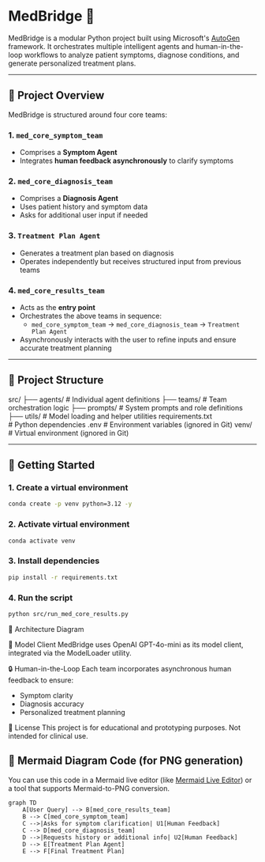 # MedBridge 🏥

MedBridge is a modular Python project built using Microsoft's [AutoGen](https://github.com/microsoft/autogen) framework. It orchestrates multiple intelligent agents and human-in-the-loop workflows to analyze patient symptoms, diagnose conditions, and generate personalized treatment plans.

---

## 🧠 Project Overview

MedBridge is structured around four core teams:

### 1. `med_core_symptom_team`
- Comprises a **Symptom Agent**
- Integrates **human feedback asynchronously** to clarify symptoms

### 2. `med_core_diagnosis_team`
- Comprises a **Diagnosis Agent**
- Uses patient history and symptom data
- Asks for additional user input if needed

### 3. `Treatment Plan Agent`
- Generates a treatment plan based on diagnosis
- Operates independently but receives structured input from previous teams

### 4. `med_core_results_team`
- Acts as the **entry point**
- Orchestrates the above teams in sequence:
  - `med_core_symptom_team` → `med_core_diagnosis_team` → `Treatment Plan Agent`
- Asynchronously interacts with the user to refine inputs and ensure accurate treatment planning

---

## 🧱 Project Structure

src/ 
    ├── agents/ # Individual agent definitions
    ├── teams/ # Team orchestration logic 
    ├── prompts/ # System prompts and role definitions 
    ├── utils/ # Model loading and helper utilities requirements.txt  
    # Python dependencies .env # Environment variables (ignored in Git) venv/ # Virtual environment (ignored in Git)

---

## 🚀 Getting Started

### 1. Create a virtual environment
```bash
conda create -p venv python=3.12 -y
```
### 2. Activate virtual environment
```bash
conda activate venv
```

### 3. Install dependencies
```bash
pip install -r requirements.txt
```

### 4. Run the script
```bash
python src/run_med_core_results.py
```

🧭 Architecture Diagram

🧠 Model Client
MedBridge uses OpenAI GPT-4o-mini as its model client, integrated via the ModelLoader utility.

🔒 Human-in-the-Loop
Each team incorporates asynchronous human feedback to ensure:

* Symptom clarity
* Diagnosis accuracy
* Personalized treatment planning

📄 License
This project is for educational and prototyping purposes. Not intended for clinical use.

## 🧭 Mermaid Diagram Code (for PNG generation)

You can use this code in a Mermaid live editor (like [Mermaid Live Editor](https://mermaid.live)) or a tool that supports Mermaid-to-PNG conversion.

```mermaid
graph TD
    A[User Query] --> B[med_core_results_team]
    B --> C[med_core_symptom_team]
    C -->|Asks for symptom clarification| U1[Human Feedback]
    C --> D[med_core_diagnosis_team]
    D -->|Requests history or additional info| U2[Human Feedback]
    D --> E[Treatment Plan Agent]
    E --> F[Final Treatment Plan]

